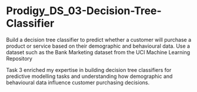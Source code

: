 # Prodigy_DS_03-Decision-Tree-Classifier

Build a decision tree classifier to predict whether a customer will purchase a product or service based on their demographic and behavioural data. Use a dataset such as the Bank Marketing dataset from the UCI Machine Learning Repository

Task 3 enriched my expertise in building decision tree classifiers for predictive modelling tasks and understanding how demographic and behavioural data influence customer purchasing decisions.
